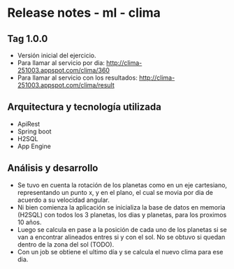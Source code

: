 # Release notes - ml - clima

## Tag 1.0.0
- Versión inicial del ejercicio.
- Para llamar al servicio por dia: http://clima-251003.appspot.com/clima/360
- Para llamar al servicio con los resultados: http://clima-251003.appspot.com/clima/result

## Arquitectura y tecnología utilizada
- ApiRest
- Spring boot 
- H2SQL
- App Engine

## Análisis y desarrollo
- Se tuvo en cuenta la rotación de los planetas como en un eje cartesiano, representando un punto x, y en el plano, el cual se movia por dia de acuerdo a su velocidad angular.
- Ni bien comienza la aplicación se inicializa la base de datos en memoria (H2SQL) con todos los 3 planetas, los dias y planetas, para los proximos 10 años. 
- Luego se calcula en pase a la posición de cada uno de los planetas si se van a encontrar alineados entres si y con el sol. No se obtuvo si quedan dentro de la zona del sol (TODO).
- Con un job se obtiene el ultimo día y se calcula el nuevo clima para ese dia. 

